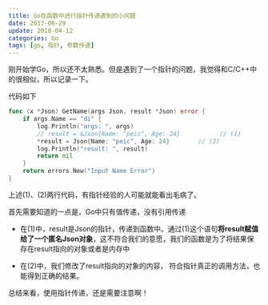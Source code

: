```yaml
---
title: Go在函数中进行指针传递遇到的小问题
date: 2017-06-29
update: 2018-04-12
categories: Go
tags: [go, 指针, 参数传递]
---
```


刚开始学Go，所以还不太熟悉。但是遇到了一个指针的问题，我觉得和C/C++中的很相似，所以记录一下。

<!--more-->

代码如下

```go
func (x *Json) GetName(args Json, result *Json) error {
	if args.Name == "di" {
		log.Println("args: ", args)
		// result = &Json{Name: "peic", Age: 24}           // (1)
        *result = Json{Name: "peic", Age: 24}        // (2)
		log.Println("result: ", result)
		return nil
	}
	return errors.New("Input Name Error")
}
```

上述(1)、(2)两行代码，有指针经验的人可能就能看出毛病了。

首先需要知道的一点是，Go中只有值传递，没有引用传递

* 在(1)中，result是Json的指针，传递到函数中。通过(1)这个语句**将result赋值给了一个匿名Json对象**，这不符合我们的意愿，我们的函数是为了将结果保存在result指向的对象或者是内存中

* 在(2)中，我们修改了result指向的对象的内容， 符合指针真正的调用方法，也能得到正确的结果。

总结来看，使用指针传递，还是需要注意啊！